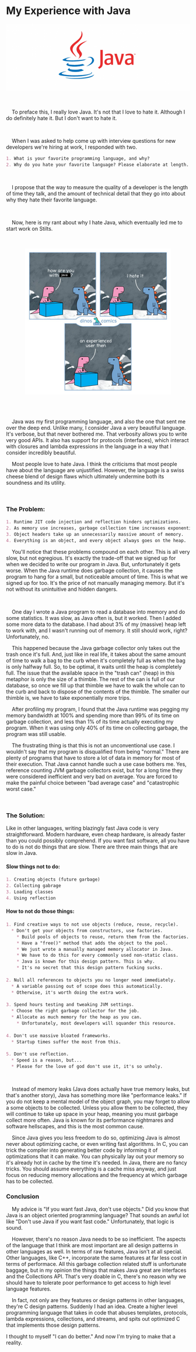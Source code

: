 
# My Experience with Java

![](images/Java.png)

<br>

    To preface this, I really love Java. It's not that I love to hate it. Although I do definitely hate it. But I don't want to hate it.

<br>

    When I was asked to help come up with interview questions for new developers we're hiring at work, I responded with two.

```md
1. What is your favorite programming language, and why?
2. Why do you hate your favorite language? Please elaborate at length.
```

<br>

    I propose that the way to measure the quality of a developer is the length of time they talk, and the amount of technical detail that they go into about why they hate their favorite language.

<br>

    Now, here is my rant about why I hate Java, which eventually led me to start work on Stilts.

<br>
<p align="center">
<img src="images/Experienced_User.png" width=400px height=400px>
</p>
<br><br>

    Java was my first programming language, and also the one that sent me over the deep end. Unlike many, I consider Java a very beautiful language. It's verbose, but that never bothered me. That verbosity allows you to write very good APIs. It also has support for protocols (interfaces), which interact with closures and lambda expressions in the language in a way that I consider incredibly beautiful.

    Most people love to hate Java. I think the criticisms that most people have about the language are unjustified. However, the language is a swiss cheese blend of design flaws which ultimately undermine both its soundness and its utility.

<br>


### The Problem:
```md
1. Runtime JIT code injection and reflection hinders optimizations.
2. As memory use increases, garbage collection time increases exponentially.
3. Object headers take up an unnecessarily massive amount of memory.
4. Everything is an object, and every object always goes on the heap.
```

    You'll notice that these problems compound on each other. This is all very slow, but not egregious. It's exactly the trade-off that we signed up for when we decided to write our program in Java. But, unfortunately it gets worse. When the Java runtime does garbage collection, it causes the program to hang for a small, but noticeable amount of time. This is what we signed up for too. It's the price of not manually managing memory. But it's not without its unintuitive and hidden dangers.

<br>

    One day I wrote a Java program to read a database into memory and do some statistics. It was slow, as Java often is, but it worked. Then I added some more data to the database. I had about 3% of my (massive) heap left to work with, and I wasn't running out of memory. It still should work, right? Unfortunately, no.

    This happened because the Java garbage collector only takes out the trash once it's full. And, just like in real life, it takes about the same amount of time to walk a bag to the curb when it's completely full as when the bag is only halfway full. So, to be optimal, it waits until the heap is completely full. The issue that the available space in the "trash can" (heap) in this metaphor is only the size of a thimble. The rest of the can is full of our database, so once we fill up that thimble we have to walk the whole can to the curb and back to dispose of the contents of the thimble. The smaller our thimble is, we have to take exponentially more trips.

    After profiling my program, I found that the Java runtime was pegging my memory bandwidth at 100% and spending more than 99% of its time on garbage collection, and less than 1% of its time actually executing my program. When it was using only 40% of its time on collecting garbage, the program was still usable.

    The frustrating thing is that this is not an unconventional use case. I wouldn't say that my program is disqualified from being "normal." There are plenty of programs that have to store a lot of data in memory for most of their execution. That Java cannot handle such a use case bothers me. Yes, reference counting JVM garbage collectors exist, but for a long time they were considered inefficient and very bad on average. You are forced to make the painful choice between "bad average case" and "catastrophic worst case."

<br>

### The Solution:

Like in other languages, writing blazingly fast Java code is very straightforward. Modern hardware, even cheap hardware, is already faster than you could possibly comprehend. If you want fast software, all you have to do is not do things that are slow. There are three main things that are slow in Java.


#### Slow things not to do:
```md
1. Creating objects (future garbage)
2. Collecting gabrage
3. Loading classes
4. Using reflection
```

#### How to not do those things:
```md
1. Find creative ways to not use objects (reduce, reuse, recycle).
  * Don't get your objects from constructors, use factories.
    * Build pools of objects to reuse, return them from the factories.
    * Have a "free()" method that adds the object to the pool.
    * We just wrote a manually managed memory allocator in Java.
    * We have to do this for every commonly used non-static class.
    * Java is known for this design pattern. This is why.
    * It's no secret that this design pattern fucking sucks.

2. Null all references to objects you no longer need immediately.
  * A variable passing out of scope does this automatically.
  * Otherwise, it's worth doing the extra work.

3. Spend hours testing and tweaking JVM settings.
  * Choose the right garbage collector for the job.
  * Allocate as much memory for the heap as you can.
    * Unfortunately, most developers will squander this resource.

4. Don't use massive bloated frameworks.
  * Startup times suffer the most from this.

5. Don't use reflection.
  * Speed is a reason, but...
  * Please for the love of god don't use it, it's so unholy.
```

<br>

    Instead of memory leaks (Java does actually have true memory leaks, but that's another story), Java has something more like "performance leaks." If you do not keep a mental model of the object graph, you may forget to allow a some objects to be collected. Unless you allow them to be collected, they will continue to take up space in your heap, meaning you must garbage collect more often. Java is known for its performance nightmares and software hellscapes, and this is the most common cause.

    Since Java gives you less freedom to do so, optimizing Java is almost never about optimizing cache, or even writing fast algorithms. In C, you can trick the compiler into generating better code by informing it of optimizations that it can make. You can physically lay out your memory so it's already hot in cache by the time it's needed. In Java, there are no fancy tricks. You should assume everything is a cache miss anyway, and just focus on reducing memory allocations and the frequency at which garbage has to be collected.


### Conclusion

    My advice is "If you want fast Java, don't use objects." Did you know that Java is an object oriented programming language? That sounds an awful lot like "Don't use Java if you want fast code." Unfortunately, that logic is sound.

    However, there's no reason Java needs to be so inefficient. The aspects of the language that I think are most important are all design patterns in other languages as well. In terms of raw features, Java isn't at all special. Other languages, like C++, incorporate the same features at far less cost in terms of performace. All this garbage collection related stuff is unfortunate baggage, but in my opinion the things that makes Java great are interfaces and the Collections API. That's very doable in C, there's no reason why we should have to tolerate poor performance to get access to high level language features.

    In fact, not only are they features or design patterns in other languages, they're C design patterns. Suddenly I had an idea. Create a higher level programming language that takes in code that abuses templates, protocols, lambda expressions, collections, and streams, and spits out optimized C that implements those design patterns.

I thought to myself "I can do better." And now I'm trying to make that a reality.
